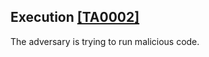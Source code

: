 ## Execution [\[TA0002\]](https://attack.mitre.org/tactics/TA0002)

The adversary is trying to run malicious code.
